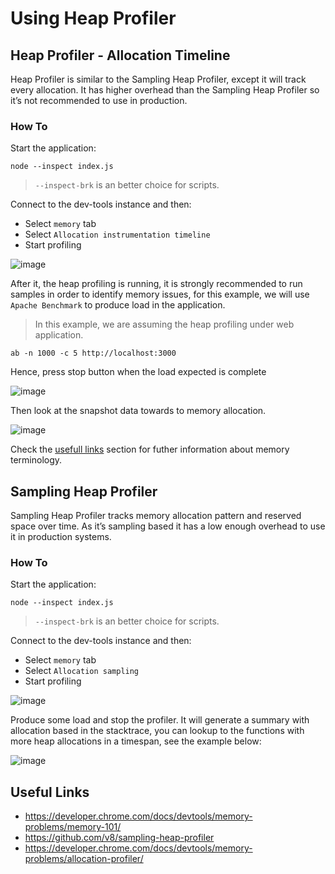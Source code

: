 # Using Heap Profiler

## Heap Profiler - Allocation Timeline

Heap Profiler is similar to the Sampling Heap Profiler, except it will track every allocation. It has
higher overhead than the Sampling Heap Profiler so it’s not recommended to use in production.

### How To

Start the application:

```console
node --inspect index.js
```

> `--inspect-brk` is an better choice for scripts.

Connect to the dev-tools instance and then:

- Select `memory` tab
- Select `Allocation instrumentation timeline`
- Start profiling

![image](https://user-images.githubusercontent.com/26234614/136712329-ac9fc581-af2b-4a94-8849-b959ebea0a59.png)

After it, the heap profiling is running, it is strongly recommended to run samples in order to identify memory issues, for this example, we will use `Apache Benchmark` to produce load in the application.

> In this example, we are assuming the heap profiling under web application.

```console
ab -n 1000 -c 5 http://localhost:3000
```

Hence, press stop button when the load expected is complete

![image](https://user-images.githubusercontent.com/26234614/136714198-867632e0-2417-4336-9e6c-828fcf5be6b7.png)

Then look at the snapshot data towards to memory allocation.

![image](https://user-images.githubusercontent.com/26234614/136846720-65bf7073-eddc-4afd-9753-e21ef75e0243.png)

Check the [usefull links](#usefull-links) section for futher information about memory terminology.

## Sampling Heap Profiler

Sampling Heap Profiler tracks memory allocation pattern and reserved space over time. As it’s
sampling based it has a low enough overhead to use it in production systems.

### How To

Start the application:

```console
node --inspect index.js
```

> `--inspect-brk` is an better choice for scripts.

Connect to the dev-tools instance and then:

- Select `memory` tab
- Select `Allocation sampling`
- Start profiling

![image](https://user-images.githubusercontent.com/26234614/136847038-1cb6dfd4-26d4-4e2a-8dd1-8d74c2151360.png)

Produce some load and stop the profiler. It will generate a summary with allocation based in the stacktrace, you can lookup to the functions with more heap allocations in a timespan, see the example below:

![image](https://user-images.githubusercontent.com/26234614/136849337-1dd4c46e-b479-48a8-a995-422bb3f17f56.png)

## Useful Links

- https://developer.chrome.com/docs/devtools/memory-problems/memory-101/
- https://github.com/v8/sampling-heap-profiler
- https://developer.chrome.com/docs/devtools/memory-problems/allocation-profiler/
